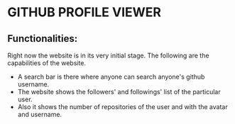 <h1>GITHUB PROFILE VIEWER</h1>
<h2>Functionalities:</h2>
<p>Right now the website is in its very initial stage. The following are the capabilities of the website.</p>
<ul>
  <li>A search bar is there where anyone can search anyone's github username.
  <li>The website shows the followers' and followings' list of the particular user.
    <li>Also it shows the number of repositories of the user and with the avatar and username.
</ul>
